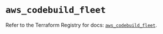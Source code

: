 # `aws_codebuild_fleet`

Refer to the Terraform Registry for docs: [`aws_codebuild_fleet`](https://registry.terraform.io/providers/hashicorp/aws/6.14.0/docs/resources/codebuild_fleet).
